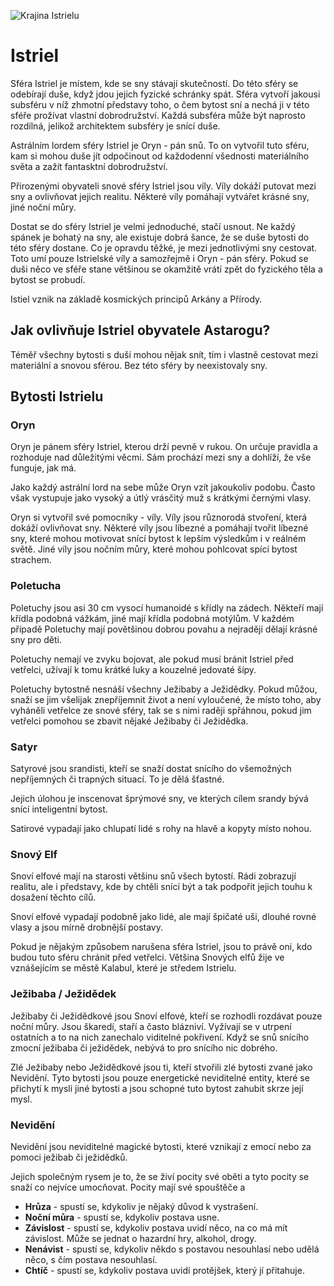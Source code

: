 ![Krajina Istrielu](istriel.png)

# Istriel

Sféra Istriel je místem, kde se sny stávají skutečností. Do této sféry se odebírají duše, když jdou jejich fyzické schránky spát. Sféra vytvoří jakousi subsféru v níž zhmotní představy toho, o čem bytost sní a nechá ji v této sféře prožívat vlastní dobrodružství. Každá subsféra může být naprosto rozdílná, jelikož architektem subsféry je snící duše.

Astrálním lordem sféry Istriel je Oryn - pán snů. To on vytvořil tuto sféru, kam si mohou duše jít odpočinout od každodenní všednosti materiálního světa a zažít fantasktní dobrodružství.

Přirozenými obyvateli snové sféry Istriel jsou víly. Víly dokáží putovat mezi sny a ovlivňovat jejich realitu. Některé víly pomáhají vytvářet krásné sny, jiné noční můry.

Dostat se do sféry Istriel je velmi jednoduché, stačí usnout. Ne každý spánek je bohatý na sny, ale existuje dobrá šance, že se duše bytosti do této sféry dostane. Co je opravdu těžké, je mezi jednotlivými sny cestovat. Toto umí pouze Istrielské víly a samozřejmě i Oryn - pán sféry. Pokud se duši něco ve sféře stane většinou se okamžitě vrátí zpět do fyzického těla a bytost se probudí.

Istiel vznik na základě kosmických principů Arkány a Přírody.

## Jak ovlivňuje Istriel obyvatele Astarogu?

Téměř všechny bytosti s duší mohou nějak snít, tím i vlastně cestovat mezi materiální a snovou sférou. Bez této sféry by neexistovaly sny.

## Bytosti Istrielu

### Oryn

Oryn je pánem sféry Istriel, kterou drží pevně v rukou. On určuje pravidla a rozhoduje nad důležitými věcmi. Sám prochází mezi sny a dohlíží, že vše funguje, jak má.

Jako každý astrální lord na sebe může Oryn vzít jakoukoliv podobu. Často však vystupuje jako vysoký a útlý vrásčitý muž s krátkými černými vlasy.

Oryn si vytvořil své pomocníky - víly. Víly jsou různorodá stvoření, která dokáží ovlivňovat sny. Některé víly jsou líbezné a pomáhají tvořit líbezné sny, které mohou motivovat snící bytost k lepším výsledkům i v reálném světě. Jiné víly jsou nočním můry, které mohou pohlcovat spící bytost strachem.

### Poletucha

Poletuchy jsou asi 30 cm vysocí humanoidé s křídly na zádech. Někteří mají křídla podobná vážkám, jiné mají křídla podobná motýlům. V každém případě Poletuchy mají povětšinou dobrou povahu a nejraději dělají krásné sny pro děti.

Poletuchy nemají ve zvyku bojovat, ale pokud musí bránit Istriel před vetřelci, užívají k tomu krátké luky a kouzelné jedovaté šípy.

Poletuchy bytostně nesnáší všechny Ježibaby a Ježidědky. Pokud můžou, snaží se jim všelijak znepříjemnit život a není vyloučené, že místo toho, aby vyháněli vetřelce ze snové sféry, tak se s nimi raději spřáhnou, pokud jim vetřelci pomohou se zbavit nějaké Ježibaby či Ježidědka.

### Satyr

Satyrové jsou srandisti, kteří se snaží dostat snícího do všemožných nepříjemných či trapných situací. To je dělá šťastné.

Jejich úlohou je inscenovat šprýmové sny, ve kterých cílem srandy bývá snící inteligentní bytost.

Satirové vypadají jako chlupatí lidé s rohy na hlavě a kopyty místo nohou.

### Snový Elf

Snoví elfové mají na starosti většinu snů všech bytostí. Rádi zobrazují realitu, ale i představy, kde by chtěli snící být a tak podpořit jejich touhu k dosažení těchto cílů.

Snoví elfové vypadají podobně jako lidé, ale mají špičaté uši, dlouhé rovné vlasy a jsou mírně drobnější postavy.

Pokud je nějakým způsobem narušena sféra Istriel, jsou to právě oni, kdo budou tuto sféru chránit před vetřelci. Většina Snových elfů žije ve vznášejícím se městě Kalabul, které je středem Istrielu.

### Ježibaba / Ježidědek

Ježibaby či Ježidědkové jsou Snoví elfové, kteří se rozhodli rozdávat pouze noční můry. Jsou škaredí, staří a často blázniví. Vyžívají se v utrpení ostatních a to na nich zanechalo viditelné pokřivení. Když se snů snícího zmocní ježibaba či ježidědek, nebývá to pro snícího nic dobrého.

Zlé Ježibaby nebo Ježidědkové jsou ti, kteří stvořili zlé bytosti zvané jako Nevidění. Tyto bytosti jsou pouze energetické neviditelné entity, které se přichytí k mysli jiné bytosti a jsou schopné tuto bytost zahubit skrze její mysl.

### Nevidění

Nevidění jsou neviditelné magické bytosti, které vznikají z emocí nebo za pomoci ježibab či ježidědků.

Jejich společným rysem je to, že se živí pocity své oběti a tyto pocity se snaží co nejvíce umocňovat. Pocity mají své spouštěče a

* **Hrůza** - spustí se, kdykoliv je nějaký důvod k vystrašení.
* **Noční můra** - spustí se, kdykoliv postava usne.
* **Závislost** - spustí se, kdykoliv postava uvidí něco, na co má mít závislost. Může se jednat o hazardní hry, alkohol, drogy.
* **Nenávist** - spustí se, kdykoliv někdo s postavou nesouhlasí nebo udělá něco, s čím postava nesouhlasí.
* **Chtíč** - spustí se, kdykoliv postava uvidí protějšek, který jí přitahuje.
